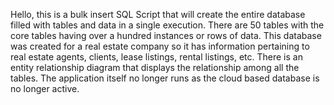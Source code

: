 Hello, this is a bulk insert SQL Script that will create the entire database filled with tables and data in a single execution. 
There are 50 tables with the core tables having over a hundred instances or rows of data. This database was created for a real estate company
so it has information pertaining to real estate agents, clients, lease listings, rental listings, etc. There is an entity relationship diagram
that displays the relationship among all the tables. The application itself no longer runs as the cloud based database is no longer active.
